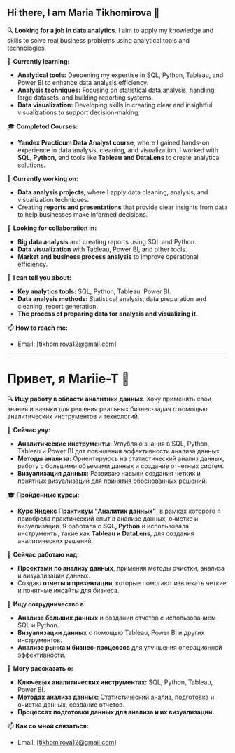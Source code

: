 ## Hi there, I am Maria Tikhomirova 👋

🔍 **Looking for a job in data analytics**. I aim to apply my knowledge and skills to solve real business problems using analytical tools and technologies.

🌱 **Currently learning:**  
- **Analytical tools:** Deepening my expertise in SQL, Python, Tableau, and Power BI to enhance data analysis efficiency.  
- **Analysis techniques:** Focusing on statistical data analysis, handling large datasets, and building reporting systems.  
- **Data visualization:** Developing skills in creating clear and insightful visualizations to support decision-making.

🎓 **Completed Courses:**  
- **Yandex Practicum Data Analyst course**, where I gained hands-on experience in data analysis, cleaning, and visualization. I worked with **SQL, Python,** and tools like **Tableau and DataLens** to create analytical solutions.

🔭 **Currently working on:**  
- **Data analysis projects**, where I apply data cleaning, analysis, and visualization techniques.  
- Creating **reports and presentations** that provide clear insights from data to help businesses make informed decisions.

👯 **Looking for collaboration in:**  
- **Big data analysis** and creating reports using SQL and Python.  
- **Data visualization** with Tableau, Power BI, and other tools.  
- **Market and business process analysis** to improve operational efficiency.

💬 **I can tell you about:**  
- **Key analytics tools:** SQL, Python, Tableau, Power BI.  
- **Data analysis methods:** Statistical analysis, data preparation and cleaning, report generation.  
- **The process of preparing data for analysis and visualizing it.**

📫 **How to reach me:**  
- Email: [tikhomirova12@gmail.com]  


---

# Привет, я Mariie-T 👋

🔍 **Ищу работу в области аналитики данных**. Хочу применять свои знания и навыки для решения реальных бизнес-задач с помощью аналитических инструментов и технологий.

🌱 **Сейчас учу:**  
- **Аналитические инструменты:** Углубляю знания в SQL, Python, Tableau и Power BI для повышения эффективности анализа данных.  
- **Методы анализа:** Ориентируюсь на статистический анализ данных, работу с большими объемами данных и создание отчетных систем.  
- **Визуализация данных:** Развиваю навыки создания четких и понятных визуализаций для принятия обоснованных решений.

🎓 **Пройденные курсы:**  
- **Курс Яндекс Практикум "Аналитик данных"**, в рамках которого я приобрела практический опыт в анализе данных, очистке и визуализации. Я работала с **SQL, Python** и использовала инструменты, такие как **Tableau и DataLens**, для создания аналитических решений.

🔭 **Сейчас работаю над:**  
- **Проектами по анализу данных**, применяя методы очистки, анализа и визуализации данных.  
- Создаю **отчеты и презентации**, которые помогают извлекать четкие и понятные инсайты для бизнеса.

👯 **Ищу сотрудничество в:**  
- **Анализе больших данных** и создании отчетов с использованием SQL и Python.  
- **Визуализации данных** с помощью Tableau, Power BI и других инструментов.  
- **Анализе рынка и бизнес-процессов** для улучшения операционной эффективности.

💬 **Могу рассказать о:**  
- **Ключевых аналитических инструментах:** SQL, Python, Tableau, Power BI.  
- **Методах анализа данных:** Статистический анализ, подготовка и очистка данных, создание отчетов.  
- **Процессах подготовки данных для анализа и их визуализации.**

📫 **Как со мной связаться:**  
- Email: [tikhomirova12@gmail.com]  
